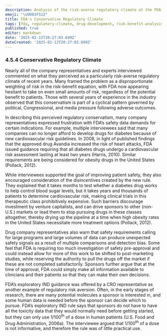 ```yaml
---
description: Analysis of the risk-averse regulatory climate at the FDA and its impact on drug development
emoji: "\U0001F512"
title: FDA's Conservative Regulatory Climate
tags: [fda, regulatory-climate, drug-development, risk-benefit-analysis]
published: true
editor: markdown
date: '2025-02-12T20:27:03.699Z'
dateCreated: '2025-02-12T20:27:03.699Z'
---
```

### 4.5.4 Conservative Regulatory Climate

Nearly all of the company representatives and experts interviewed commented on what they perceived as a particularly risk-averse regulatory climate of recent years. Many framed the problem as a disproportionate weighting of risk in the risk-benefit equation, with FDA now appearing hesitant to take on even small amounts of risk, regardless of the potential benefit to patients. Those with several years of experience in the industry observed that this conservatism is part of a cyclical pattern governed by political, Congressional, and media pressure following adverse outcomes.

In describing this perceived regulatory conservatism, many company representatives expressed frustration with FDA’s safety data demands for certain indications. For example, multiple interviewees said that many companies can no longer afford to develop drugs for diabetes because of new cardiovascular risk guidelines. In 2008, in light of published findings that the approved drug Avandia increased the risk of heart attacks, FDA issued guidance requiring that all diabetes drugs undergo a cardiovascular risk assessment lasting at least two years (Harris, 2010). Similar requirements are being considered for obesity drugs in the United States (Pollack, 2012).

While interviewees supported the goal of improving patient safety, they also encouraged consideration of the disincentives created by the new rule. They explained that it takes months to test whether a diabetes drug works to help control blood sugar levels, but it takes years and thousands of patients to determine cardiovascular risk, making clinical trials in this therapeutic class prohibitively expensive. Such barriers discourage investment by venture capitalists, and can drive sponsors to other (non-U.S.) markets or lead them to stop pursuing drugs in these classes altogether, thereby drying up the pipeline at a time when high obesity rates in the United States necessitate more treatment options (Pollack, 2012).

Drug company representatives also warn that safety requirements calling for large programs and large volumes of data can produce unexpected safety signals as a result of multiple comparisons and detection bias. Some feel that FDA is requiring too much investigation of safety pre-approval and could instead allow for more of this work to be shifted to post-marketing studies, while reserving the authority to pull the drugs off the market if these are not completed satisfactorily. Sponsors further argue that at the time of approval, FDA could simply make all information available to clinicians and their patients so that they can make their own decisions.

FDA’s exploratory IND guidance was offered by a CRO representative as another example of regulatory risk aversion. Often, in the early stages of research, there are many potential molecules a sponsor is interested in, and some human data is needed before the sponsor can decide which to pursue. FDA’s exploratory IND rule says that sponsors do not have to have all the toxicity data that they would normally need before getting started, but they can only use 1/100<sup>th</sup> of a dose in human patients (U.S. Food and Drug Administration, 2006a). The interviewee argued that 1/100<sup>th</sup> of a dose is not informative, and therefore the rule was of little practical use.

#
